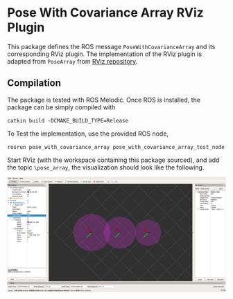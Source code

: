 # Pose With Covariance Array RViz Plugin

This package defines the ROS message `PoseWithCovarianceArray` and its corresponding RViz plugin. The implementation of the RViz plugin is adapted from `PoseArray` from [RViz repository](https://github.com/ros-visualization/rviz).

## Compilation

The package is tested with ROS Melodic. Once ROS is installed, the package can be simply compiled with
```
catkin build -DCMAKE_BUILD_TYPE=Release
```
To Test the implementation, use the provided ROS node,
```
rosrun pose_with_covariance_array pose_with_covariance_array_test_node
```
Start RViz (with the workspace containing this package sourced), and add the topic `\pose_array`, the visualization should look like the following.

![example](doc/pose_with_covariance_array.png)
